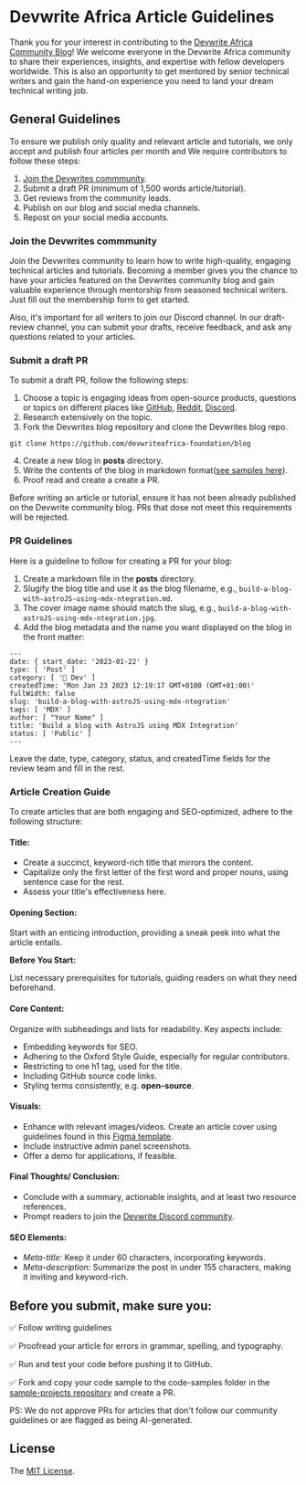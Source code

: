 # Devwrite Africa Article Guidelines

Thank you for your interest in contributing to the [Devwrite Africa Community Blog](https://devwriteafrica.com)! We welcome everyone in the Devwrite Africa community to share their experiences, insights, and expertise with fellow developers worldwide. This is also an opportunity to get mentored by senior technical writers and gain the hand-on experience you need to land your dream technical writing job.

## General Guidelines
To ensure we publish only quality and relevant article and tutorials, we only accept and publish four articles per month and We require contributors to follow these steps: 
1. [Join the Devwrites commmunity](https://devwriteafrica.com/join).
2. Submit a draft PR (minimum of 1,500 words article/tutorial).
3. Get reviews from the community leads.
4. Publish on our blog and social media channels. 
5. Repost on your social media accounts.

### Join the Devwrites commmunity

Join the Devwrites community to learn how to write high-quality, engaging technical articles and tutorials. Becoming a member gives you the chance to have your articles featured on the Devwrites community blog and gain valuable experience through mentorship from seasoned technical writers. Just fill out the membership form to get started.

Also, it's important for all writers to join our Discord channel. In our draft-review channel, you can submit your drafts, receive feedback, and ask any questions related to your articles.

### Submit a draft PR
To submit a draft PR, follow the following steps:

1. Choose a topic is engaging ideas from open-source products, questions or topics on different places like [GitHub](https://github.com/), [Reddit](https://www.reddit.com/), [Discord](https://discord.com/).
2. Research extensively on the topic.
3. Fork the Devwrites blog repository and clone the Devwrites blog repo.
```
git clone https://github.com/devwriteafrica-foundation/blog
```
4. Create a new blog in **posts** directory.
5. Write the contents of the blog in markdown format([see samples here](https://github.com/devwriteafrica/blog/tree/main/posts)).
6. Proof read and create a create a PR.

Before writing an article or tutorial, ensure it has not been already published on the Devwrite community blog. PRs that dose not meet this requirements will be rejected.

### PR Guidelines
Here is a guideline to follow for creating a PR for your blog:

1. Create a markdown file in the **posts** directory.
2. Slugify the blog title and use it as the blog filename, e.g., `build-a-blog-with-astroJS-using-mdx-ntegration.md`.
3. The cover image name should match the slug, e.g., `build-a-blog-with-astroJS-using-mdx-ntegration.jpg`.
4. Add the blog metadata and the name you want displayed on the blog in the front matter:
```
---
date: { start_date: '2023-01-22' }
type: [ 'Post' ]
category: [ '📗 Dev' ]
createdTime: 'Mon Jan 23 2023 12:19:17 GMT+0100 (GMT+01:00)'
fullWidth: false
slug: 'build-a-blog-with-astroJS-using-mdx-ntegration'
tags: [ 'MDX' ]
author: [ "Your Name" ]
title: 'Build a blog with AstroJS using MDX Integration'
status: [ 'Public' ]
---
```
Leave the date, type, category, status, and createdTime fields for the review team and fill in the rest.

### Article Creation Guide
To create articles that are both engaging and SEO-optimized, adhere to the following structure:

#### **Title:**

- Create a succinct, keyword-rich title that mirrors the content.
- Capitalize only the first letter of the first word and proper nouns, using sentence case for the rest.
- Assess your title's effectiveness here.

#### **Opening Section:**

Start with an enticing introduction, providing a sneak peek into what the article entails.

**Before You Start:**

List necessary prerequisites for tutorials, guiding readers on what they need beforehand.

#### **Core Content:**

Organize with subheadings and lists for readability. Key aspects include:
- Embedding keywords for SEO.
- Adhering to the Oxford Style Guide, especially for regular contributors.
- Restricting to one h1 tag, used for the title.
- Including GitHub source code links.
- Styling terms consistently, e.g. **open-source**.

#### **Visuals:**

- Enhance with relevant images/videos. Create an article cover using guidelines found in this [Figma template](https://www.figma.com/file/GoSswiJdLKq8VLDA6dt51b/Untitled?type=design&node-id=0%3A1&mode=design&t=Ia9dGsys0RBY8mqD-1 ).
- Include instructive admin panel screenshots.
- Offer a demo for applications, if feasible.

#### **Final Thoughts/ Conclusion:**

- Conclude with a summary, actionable insights, and at least two resource references.
- Prompt readers to join the [Devwrite Discord community](https://discord.gg/2TDfbF3k).

#### **SEO Elements:**

- *Meta-title:* Keep it under 60 characters, incorporating keywords.
- *Meta-description:* Summarize the post in under 155 characters, making it inviting and keyword-rich.
 
 ## Before you submit, make sure you: 
  
 ✅ Follow writing guidelines
  
 ✅ Proofread your article for errors in grammar, spelling, and typography.

 ✅ Run and test your code before pushing it to GitHub.

 ✅ Fork and copy your code sample to the code-samples folder in the [sample-projects repository](https://github.com/devwriteafrica/sample-projects) and create a PR. 
  
PS: We do not approve PRs for articles that don't follow our community guidelines or are flagged as being AI-generated.

## License

The [MIT License](LICENSE).
